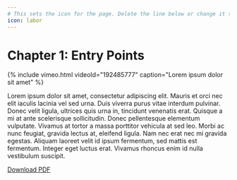 ```yaml
---
# This sets the icon for the page. Delete the line below or change it to null to remove the icon.
icon: labor
---
```


<!-- This sets the title of the page, which also appears in the browser's title bar -->
# Chapter 1: Entry Points

<!-- This embeds a Vimeo video from vimeo.com/192485777. the caption is optional -->
{% include vimeo.html videoId="192485777" caption="Lorem ipsum dolor sit amet" %}

Lorem ipsum dolor sit amet, consectetur adipiscing elit. Mauris et orci nec elit iaculis lacinia vel sed urna. Duis viverra purus vitae interdum pulvinar. Donec velit ligula, ultrices quis urna in, tincidunt venenatis erat. Quisque a mi at ante scelerisque sollicitudin. Donec pellentesque elementum vulputate. Vivamus at tortor a massa porttitor vehicula at sed leo. Morbi ac nunc feugiat, gravida lectus at, eleifend ligula. Nam nec erat nec mi gravida egestas. Aliquam laoreet velit id ipsum fermentum, sed mattis est fermentum. Integer eget luctus erat. Vivamus rhoncus enim id nulla vestibulum suscipit.


<!-- This links to a pdf in the downloads folder -->
[Download PDF](/downloads/chapter1.pdf)

<!-- 

To link to this page from another page:

[text to be linked]({% link example.md %})

where example.md is the name of this file, including the .md extension.
-->